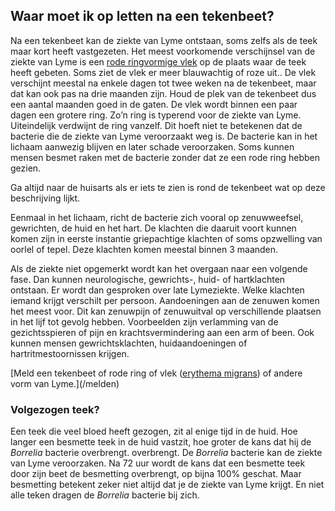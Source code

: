 ## Waar moet ik op letten na een tekenbeet?

Na een tekenbeet kan de ziekte van Lyme ontstaan, soms zelfs als de teek maar kort heeft vastgezeten. Het meest voorkomende verschijnsel van de ziekte van Lyme is een [rode ringvormige vlek](/informatie/lyme) op de plaats waar de teek heeft gebeten. Soms ziet de vlek er meer  blauwachtig of roze uit.. De vlek verschijnt meestal na enkele dagen tot twee weken na de tekenbeet, maar dat kan ook pas na drie maanden zijn. Houd de plek van de tekenbeet dus een aantal maanden goed in de gaten. De vlek wordt binnen een paar dagen een grotere ring. Zo’n ring is typerend voor de ziekte van Lyme. Uiteindelijk verdwijnt de ring vanzelf. Dit hoeft niet te betekenen dat de bacterie die de ziekte van Lyme veroorzaakt weg is. De bacterie kan in het lichaam aanwezig blijven en later schade veroorzaken. Soms kunnen mensen besmet raken met de bacterie zonder dat ze een rode ring hebben gezien.

Ga altijd naar de huisarts als er iets te zien is rond de tekenbeet wat op deze beschrijving lijkt.

Eenmaal in het lichaam, richt de bacterie zich vooral op zenuwweefsel, gewrichten, de huid en het hart. De klachten die daaruit voort kunnen komen zijn in eerste instantie griepachtige klachten of soms opzwelling van oorlel of tepel. Deze klachten komen meestal binnen 3 maanden.

Als de ziekte niet opgemerkt wordt kan het overgaan naar een volgende fase. Dan kunnen neurologische, gewrichts-, huid- of hartklachten ontstaan. Er wordt dan gesproken over late Lymeziekte. Welke klachten iemand krijgt verschilt per persoon. Aandoeningen aan de zenuwen komen het meest voor. Dit kan zenuwpijn of zenuwuitval op verschillende plaatsen in het lijf tot gevolg hebben. Voorbeelden zijn verlamming van de gezichtsspieren of pijn en krachtsvermindering aan een arm of been. Ook kunnen mensen gewrichtsklachten, huidaandoeningen of hartritmestoornissen krijgen.

[Meld een tekenbeet of rode ring of vlek ([erythema migrans](/informatie/erythema-migrans)) of andere vorm van Lyme.](/melden)

### Volgezogen teek?

Een teek die veel bloed heeft gezogen, zit al enige tijd in de huid. Hoe langer een besmette teek in de huid vastzit, hoe groter de kans  dat hij de *Borrelia* bacterie overbrengt. overbrengt. De *Borrelia* bacterie kan de ziekte van Lyme veroorzaken. Na 72 uur wordt de kans dat een besmette teek door zijn beet de besmetting overbrengt, op bijna 100% geschat. Maar  besmetting betekent zeker niet altijd dat je  de ziekte van Lyme krijgt. En niet alle teken dragen de *Borrelia* bacterie bij zich.
